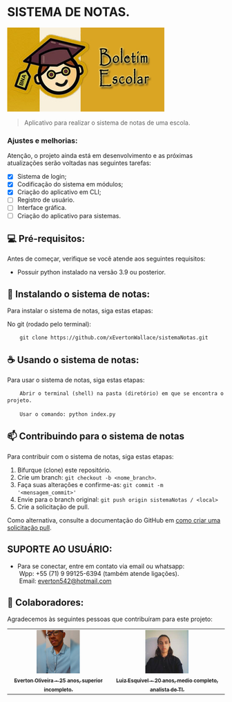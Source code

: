 # SISTEMA DE NOTAS.

<img src="img/boletim.jpg" alt="imagem representando um aluno com o nome boletim escolar ao lado direito">

> Aplicativo para realizar o sistema de notas de uma escola.

### Ajustes e melhorias:

Atenção, o projeto ainda está em desenvolvimento e as próximas atualizações serão voltadas nas seguintes tarefas:

- [x] Sistema de login;
- [x] Codificação do sistema em módulos;
- [x] Criação do aplicativo em CLI;
- [ ] Registro de usuário.
- [ ] Interface gráfica.
- [ ] Criação do aplicativo para sistemas.
## 💻 Pré-requisitos:

Antes de começar, verifique se você atende aos seguintes requisitos:
* Possuir python instalado na versão 3.9 ou posterior.

## 🚀 Instalando  o sistema de notas:

Para instalar o sistema de notas, siga estas etapas:

No git (rodado pelo terminal):
```
    git clone https://github.com/xEvertonWallace/sistemaNotas.git 
```

## ☕ Usando o sistema de notas:

Para usar o sistema de notas, siga estas etapas:

```
    Abrir o terminal (shell) na pasta (diretório) em que se encontra o projeto.

    Usar o comando: python index.py
```

## 📫 Contribuindo para o sistema de notas
Para contribuir com o sistema de notas, siga estas etapas:

1. Bifurque (clone) este repositório.
2. Crie um branch: `git checkout -b <nome_branch>`.
3. Faça suas alterações e confirme-as: `git commit -m '<mensagem_commit>'`
4. Envie para o branch original: `git push origin sistemaNotas / <local>`
5. Crie a solicitação de pull.

Como alternativa, consulte a documentação do GitHub em [como criar uma solicitação pull](https://help.github.com/en/github/collaborating-with-issues-and-pull-requests/creating-a-pull-request).

## SUPORTE AO USUÁRIO:
- Para se conectar, entre em contato via email ou whatsapp:<br>
   &nbsp;Wpp: +55 (71) 9 99125-6394 (também atende ligações).<br>
    &nbsp;Email: everton542@hotmail.com

## 🤝 Colaboradores:

Agradecemos às seguintes pessoas que contribuíram para este projeto:

<table>
  <tr>
    <td align="center">
      <a href="https://www.linkedin.com/in/everton-oliveira-b02a85150/">
        <img src="img/perfilEverton.jfif" width="100px;" alt="Foto de Everton Oliveira"/><br>
        <sub>
          <b>Everton Oliveira - 25 anos, superior incompleto.</b>
        </sub>
      </a>
    </td>
    <td align="center">
      <a href="https://www.linkedin.com/in/luizesquivel/">
        <img src="img/luiz.png" width="100px;" alt="Foto de Luiz Esquivel"/><br>
        <sub>
          <b>Luiz Esquivel - 20 anos, medio completo, analista de TI.</b>
        </sub>
      </a>
    </td>
  </tr>
</table>